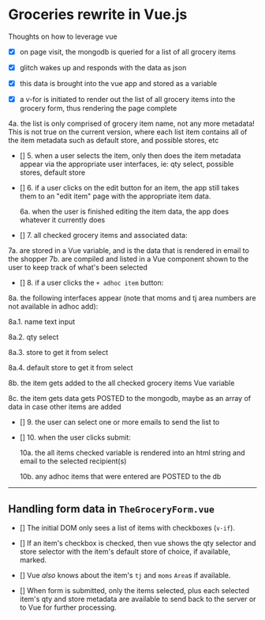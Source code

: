 # Groceries rewrite in Vue.js

Thoughts on how to leverage vue

- [x] on page visit, the mongodb is queried for a list of all grocery items

- [x] glitch wakes up and responds with the data as json

- [x] this data is brought into the vue app and stored as a variable

- [x] a v-for is initiated to render out the list of all grocery items into the grocery form, thus rendering the page complete

4a. the list is only comprised of grocery item name, not any more metadata! This is not true on the current version, where each list item contains all of the item metadata such as default store, and possible stores, etc

- [] 5. when a user selects the item, only then does the item metadata appear via the appropriate user interfaces, ie: qty select, possible stores, default store

- [] 6. if a user clicks on the edit button for an item, the app still takes them to an "edit item" page with the appropriate item data.

  6a. when the user is finished editing the item data, the app does whatever it currently does

- [] 7. all checked grocery items and associated data:

7a. are stored in a Vue variable, and is the data that is rendered in email to the shopper
7b. are compiled and listed in a Vue component shown to the user to keep track of what's been selected

- [] 8. if a user clicks the `+ adhoc item` button:

8a. the following interfaces appear (note that moms and tj area numbers are not available in adhoc add):

8a.1. name text input

8a.2. qty select

8a.3. store to get it from select

8a.4. default store to get it from select

8b. the item gets added to the all checked grocery items Vue variable

8c. the item gets data gets POSTED to the mongodb, maybe as an array of data in case other items are added

- [] 9. the user can select one or more emails to send the list to

- [] 10. when the user clicks submit:

  10a. the all items checked variable is rendered into an html string and email to the selected recipient(s)

  10b. any adhoc items that were entered are POSTED to the db

---

## Handling form data in `TheGroceryForm.vue`

- [] The initial DOM only sees a list of items with checkboxes (`v-if`).

- [] If an item's checkbox is checked, then vue shows the qty selector and store selector with the item's default store of choice, if available, marked.

- [] Vue _also_ knows about the item's `tj` and `moms` `Area`s if available.

- [] When form is submitted, only the items selected, plus each selected item's qty and store metadata are available to send back to the server or to Vue for further processing.
